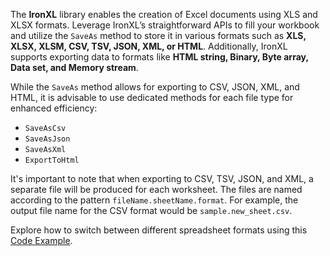 The **IronXL** library enables the creation of Excel documents using XLS and XLSX formats. Leverage IronXL’s straightforward APIs to fill your workbook and utilize the `SaveAs` method to store it in various formats such as **XLS, XLSX, XLSM, CSV, TSV, JSON, XML, or HTML**. Additionally, IronXL supports exporting data to formats like **HTML string, Binary, Byte array, Data set, and Memory stream**.

While the `SaveAs` method allows for exporting to CSV, JSON, XML, and HTML, it is advisable to use dedicated methods for each file type for enhanced efficiency:

- `SaveAsCsv`
- `SaveAsJson`
- `SaveAsXml`
- `ExportToHtml`

It's important to note that when exporting to CSV, TSV, JSON, and XML, a separate file will be produced for each worksheet. The files are named according to the pattern `fileName.sheetName.format`. For example, the output file name for the CSV format would be `sample.new_sheet.csv`.

Explore how to switch between different spreadsheet formats using this [Code Example](https://ironsoftware.com/csharp/excel/examples/convert-excel-spreadsheet/).